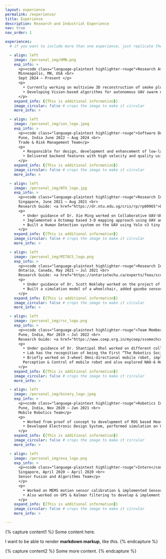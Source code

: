 ```yaml
---
layout: experience
permalink: /experience/
title: Experience
description: Research and Industrial Experience
nav: true
nav_order: 1

experiences:
  # if you want to include more than one experience, just replicate the following block

  - align: left
    image: /personal_img/UMN.png
    exp_info: >
      <p><code class="language-plaintext highlighter-rouge">Research Assitant</code> - <a href="https://pranay-junare.github.io/">FFIL Laboratory</a> <br> 
      Minneapolis, MN, USA <br> 
      Sept 2024 – Present </p>
      <p>
        • Currently working on multiview 3D reconstruction of smoke plume using Gaussian Splatting and NeRFs. <br/>
        • Developing Vision-based algorithms for autonomous UAV swarm navigation to characterize smoke particles during wildfires.
      </p>
    expand_info: {{This is additional information}}
    image_circular: false # crops the image to make it circular
    more_info: >

  - align: left
    image: /personal_img/ion_logo.jpeg
    exp_info: >
      <p><code class="language-plaintext highlighter-rouge">Software Developer</code> - <a href="https://iongroup.com/">ION Trading</a> <br> 
      Pune, India June 2022 – Aug 2024 <br> 
      Trade & Risk Management Team</p>
      <p>
        • Responsible for design, development and enhancement of low-latency “Trade & Risk Management” product of ION’s WallStreet Suite treasury solution, which serves most Central banks and major Fortune-100 companies. <br/>
        • Delivered backend features with high velocity and quality using a diverse technology stack including C++, Python, C++ Boost library, DBMS(Oracle, MS-SQL), Perl, Docker-CLI, Git, ION’s internal frameworks, CI/CD pipeline, Automated testing, and with concepts such as OOPS, SOLID principles and clean code methodologies.
      </p>
    expand_info: {{This is additional information}}
    image_circular: false # crops the image to make it circular
    more_info: >

  - align: left
    image: /personal_img/NTU_logo.jpg
    exp_info: >
      <p><code class="language-plaintext highlighter-rouge">Research Intern</code> - <a href="https://www.ntu.edu.sg/">Nanyang Technological University, Singapore</a> <br> 
      Singapore, June 2021 – Aug 2021 <br> 
      Research Guide: <a href="https://dr.ntu.edu.sg/cris/rp/rp00965">Dr. Xie Ming</a></p>
      <p>
        • Under guidance of Dr. Xie Ming worked on Collaborative UAV-UGV system for Search and Rescue Task. <br/>
        • Implemented a Octomap based 3-D mapping approach using UAV and built a 2-D occupancy grid map of the surrounding which can further be used by UGV for navigation. <br/>
        • Built a Human Detection system on the UAV using Yolo v3 tiny model in order to detect persons to be rescued.
      </p>
    expand_info: {{This is additional information}}
    image_circular: false # crops the image to make it circular
    more_info: >

  - align: left
    image: /personal_img/MITACS_logo.png
    exp_info: >
      <p><code class="language-plaintext highlighter-rouge">Research Intern</code> - <a href="https://www.mitacs.ca/en/programs/globalink/globalink-research-internship/">Mitacs Globalink, Canada</a> <br> 
      Ontario, Canada, May 2021 – Jul 2021 <br> 
      Research Guide: <a href="https://ontariotechu.ca/experts/feas/scott-nokleby.php">Dr. Scott Nokleby</a></p>
      <p>
        • Under guidance of Dr. Scott Nokleby worked on the project of developing an Autonomous Electric Wheelchair for children with physical disability. <br/>
        • Built a simulation model of a wheelchair, added gazebo sensor plugins, implemented complete navigation stack, used RTABMap & Octomap mapping approach, and built a system for detecting negative obstacles.
      </p>
    expand_info: {{This is additional information}}
    image_circular: false # crops the image to make it circular
    more_info: >

  - align: left
    image: /personal_img/rsc_logo.png
    exp_info: >
      <p><code class="language-plaintext highlighter-rouge">Team Member</code> - <a href="https://www.coeprobotics.com/">Centralized Robotics and Automation Lab, COEP</a> <br> 
      Pune, India, Mar 2019 – Jul 2022 <br> 
      Research Guide: <a href="https://www.coep.org.in/mycoep/ssomechcoepacin">Dr. Shantipal Ohol</a></p>
      <p>
        • Under guidance of Dr. Shantipal Ohol worked on different collaborative projects, conducted various workshops & participated in Robotics competitions.  <br/>
        • Lab has the recognition of being the First “The Robotics Society(TRS), India - Student Chapter” of India. <br/>
        • Briefly worked on 3-wheel Omni-directional mobile robot, implementation of FreeRTOS, State-estimation,
        Perception & Control of mobile robot and also explored NAO-6 Humanoid Robot.
      </p>
    expand_info: {{This is additional information}}
    image_circular: false # crops the image to make it circular
    more_info: >

  - align: left
    image: /personal_img/binary_logo.jpeg
    exp_info: >
      <p><code class="language-plaintext highlighter-rouge">Robotics Intern</code> - <a href="https://www.binaryrobotics.in/">Binary Robotics</a> <br> 
      Pune, India, Nov 2020 – Jan 2021 <br> 
      Mobile Robotics Team</p>
      <p>
        • Worked from proof of concept to development of ROS based Heavy duty Autonomous Mobile Robot capable of 500kg payload for autonomous navigation in a dynamic environment such as warehouse, healthcare facility,etc. <br/>
        • Developed Electronic Design System, performed simulation on Gazebo and used Lidar point clouds & wheel odometry information in order to implement multiple SLAM algorithms.
      </p>
    expand_info: {{This is additional information}}
    image_circular: false # crops the image to make it circular
    more_info: >

  - align: left
    image: /personal_img/exa_logo.png
    exp_info: >
      <p><code class="language-plaintext highlighter-rouge">Intern</code> - <a href="https://www.exa-mobility.com/">Exa Mobility</a> <br> 
      Singapore, April 2020 – April 2020 <br> 
      Sensor Fusion and Algorithms Team</p>
      </p>
      <p>
        • Worked on MEMS motion sensor calibration & implemented Sensor fusion Algorithms on IMU data. <br/>
        • Also worked on GPS & Kalman filtering to develop & implement GPS Aided Inertial Navigation System.
      </p>
    expand_info: {{This is additional information}}
    image_circular: false # crops the image to make it circular
    more_info: >

---
```




{% capture content1 %}
Some content here.

I want to be able to render **markdown markup**, like _this_.
{% endcapture %}

{% capture content2 %}
Some more content.
{% endcapture %}
